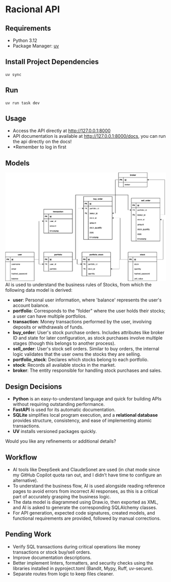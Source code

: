 # Racional API  

## Requirements  
- Python 3.12  
- Package Manager: [uv](https://docs.astral.sh/uv/)  

## Install Project Dependencies  
`uv sync`  

## Run  
`uv run task dev`  

## Usage  
- Access the API directly at http://127.0.0.1:8000  
- API documentation is available at http://127.0.0.1:8000/docs, you can run the api directly on the docs! 
- *Remember to log in first  

## Models  
![models](./docs/racional_db.drawio.png)  
AI is used to understand the business rules of Stocks, from which the following data model is derived:  
- **user**: Personal user information, where 'balance' represents the user's account balance.  
- **portfolio**: Corresponds to the "folder" where the user holds their stocks; a user can have multiple portfolios.  
- **transaction**: Money transactions performed by the user, involving deposits or withdrawals of funds.  
- **buy_order**: User's stock purchase orders. Includes attributes like broker ID and state for later configuration, as stock purchases involve multiple stages (though this belongs to another process).  
- **sell_order**: User's stock sell orders. Similar to buy orders, the internal logic validates that the user owns the stocks they are selling.  
- **portfolio_stock**: Declares which stocks belong to each portfolio.  
- **stock**: Records all available stocks in the market.  
- **broker**: The entity responsible for handling stock purchases and sales.  

## Design Decisions  
- **Python** is an easy-to-understand language and quick for building APIs without requiring outstanding performance.  
- **FastAPI** is used for its automatic documentation.  
- **SQLite** simplifies local program execution, and a **relational database** provides structure, consistency, and ease of implementing atomic transactions.  
- **UV** installs versioned packages quickly.  

Would you like any refinements or additional details?

## Workflow  
- AI tools like DeepSeek and ClaudeSonet are used (in chat mode since my GitHub Copilot quota ran out, and I didn’t have time to configure an alternative).  
- To understand the business flow, AI is used alongside reading reference pages to avoid errors from incorrect AI responses, as this is a critical part of accurately grasping the business logic.  
- The data model is diagrammed using Draw.io, then exported as XML, and AI is asked to generate the corresponding SQLAlchemy classes.  
- For API generation, expected code signatures, created models, and functional requirements are provided, followed by manual corrections.  

## Pending Work  
- Verify SQL transactions during critical operations like money transactions or stock buy/sell orders.  
- Improve documentation descriptions.  
- Better implement linters, formatters, and security checks using the libraries installed in pyproject.toml (Bandit, Mypy, Ruff, uv-secure).  
- Separate routes from logic to keep files cleaner.
